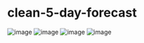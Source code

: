 # clean-5-day-forecast
![image](https://user-images.githubusercontent.com/118232823/212427139-c650fb40-4db1-4bd0-92a7-0e001dc02853.png)
![image](https://user-images.githubusercontent.com/118232823/212427158-c1fc5142-fd14-4b38-9bc9-979a8da84466.png)
![image](https://user-images.githubusercontent.com/118232823/212427184-48277d24-ac00-4295-8589-c34a1395e684.png)
![image](https://user-images.githubusercontent.com/118232823/212427204-894e8547-3c76-4b15-9873-01a8e1b62546.png)
